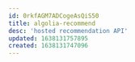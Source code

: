 ```yaml
---
id: 0rkfAGM7ADCogeAsQiS50
title: algolia-recommend
desc: 'hosted recommendation API'
updated: 1638131757895
created: 1638131747096
---
```


